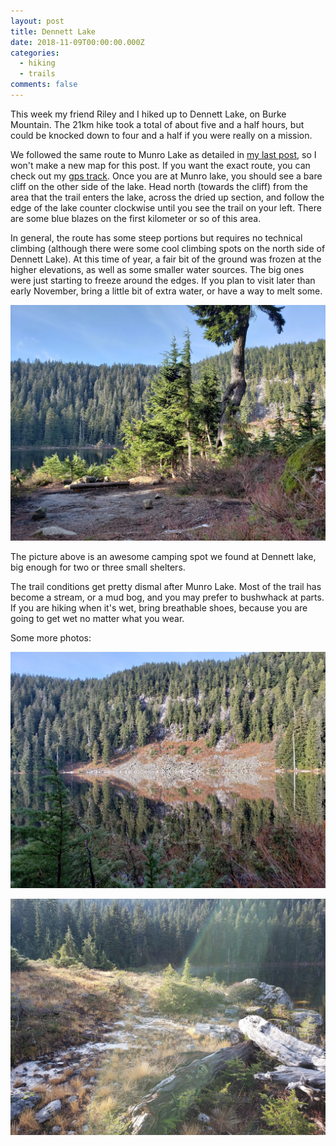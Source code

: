 ```yaml
---
layout: post
title: Dennett Lake
date: 2018-11-09T00:00:00.000Z
categories:
  - hiking
  - trails
comments: false
---
```


This week my friend Riley and I hiked up to Dennett Lake, on Burke Mountain. The 21km hike took a total of about five and a half hours, but could be knocked down to four and a half if you were really on a mission.

We followed the same route to Munro Lake as detailed in [my last post](/posts/2018-08/Rospe-Trail), so I won't make a new map for this post. If you want the exact route, you can check out my [gps track](https://www.strava.com/activities/1954090304). Once you are at Munro lake, you should see a bare cliff on the other side of the lake. Head north (towards the cliff) from the area that the trail enters the lake, across the dried up section, and follow the edge of the lake counter clockwise until you see the trail on your left. There are some blue blazes on the first kilometer or so of this area.

<!-- more -->

In general, the route has some steep portions but requires no technical climbing (although there were some cool climbing spots on the north side of Dennett Lake). At this time of year, a fair bit of the ground was frozen at the higher elevations, as well as some smaller water sources. The big ones were just starting to freeze around the edges. If you plan to visit later than early November, bring a little bit of extra water, or have a way to melt some.

![Dennett Lake](/img/dennett_lake_0.jpg)

The picture above is an awesome camping spot we found at Dennett lake, big enough for two or three small shelters.

The trail conditions get pretty dismal after Munro Lake. Most of the trail has become a stream, or a mud bog, and you may prefer to bushwhack at parts. If you are hiking when it's wet, bring breathable shoes, because you are going to get wet no matter what you wear.

Some more photos:

![Dennett Lake](/img/dennett_lake_1.jpg)

![Dennett Lake](/img/dennett_lake_2.jpg)
